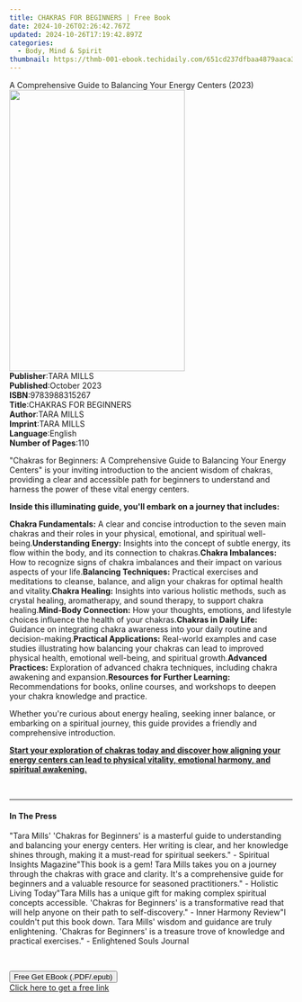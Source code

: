 ```yaml
---
title: CHAKRAS FOR BEGINNERS | Free Book
date: 2024-10-26T02:26:42.767Z
updated: 2024-10-26T17:19:42.897Z
categories:
  - Body, Mind & Spirit
thumbnail: https://thmb-001-ebook.techidaily.com/651cd237dfbaa4879aaca3d232a1f9ccd814a52db603be37f2647f63bed60a1e.jpg
---
```

<main id="book-container">
  <div class="flex flex-col">
    <div class="book-brief flex-1 py-6 px-4 sm:p-6 md:py-10 md:px-8">
      <!-- brief-->
      <div class="book-brief-main">
        A Comprehensive Guide to Balancing Your Energy Centers (2023)
      </div>
    </div>
    <div
      class="book-meta-info flex-1 grid gap-4 col-start-1 col-end-3 row-start-1 sm:mb-6 sm:grid-cols-4 lg:gap-6 lg:col-start-2 lg:row-end-6 lg:row-span-6 lg:mb-0"
    >
      <div
        class="book-meta-info-left place-content-center mt-4 p-4 text-sm leading-6 col-start-2 col-span-2 dark:text-slate-400"
      >
        <img
          class="w-full h-500 object-cover rounded-lg sm:h-255 sm:col-span-2 lg:col-span-full"
          src="https://img-001-ebook.techidaily.com/7adbb3aed35376a181f2e1d9b6f1f5cc555c2ab37212304e567657b7a78ced10.jpg"
          alt=""
          width="312"
          height="500"
        />
      </div>
      <div
        class="book-meta-info-right mt-2 col-start-1 row-start-2 col-span-3 self-center"
      >
        <!-- meta data  -->
        <div class="flex flex-col px-4 md:px-8">
          <div class="flex-1">
            <strong>Publisher</strong>:<span class="px-2">TARA MILLS</span>
          </div>
          <div class="flex-1">
            <strong>Published</strong>:<span class="px-2">October 2023</span>
          </div>
          <div class="flex-1">
            <strong>ISBN</strong>:<span class="px-2">9783988315267</span>
          </div>
          <div class="flex-1">
            <strong>Title</strong>:<span class="px-2"
              >CHAKRAS FOR BEGINNERS</span
            >
          </div>
          <div class="flex-1">
            <strong>Author</strong>:<span class="px-2">TARA MILLS</span>
          </div>
          <div class="flex-1">
            <strong>Imprint</strong>:<span class="px-2">TARA MILLS</span>
          </div>
          <div class="flex-1">
            <strong>Language</strong>:<span class="px-2">English</span>
          </div>
          <div class="flex-1">
            <strong>Number of Pages</strong>:<span class="px-2">110</span>
          </div>
        </div>
      </div>
    </div>
    <div class="book-description flex-1 py-6 px-4 sm:p-6 md:py-10 md:px-8">
      <div class="book-description-main">
        <div accordion-content="" id="description">
          <p>
            "Chakras for Beginners: A Comprehensive Guide to Balancing Your
            Energy Centers" is your inviting introduction to the ancient wisdom
            of chakras, providing a clear and accessible path for beginners to
            understand and harness the power of these vital energy centers.
          </p>
          <p>
            <strong
              >Inside this illuminating guide, you'll embark on a journey that
              includes:</strong
            >
          </p>
          <strong>Chakra Fundamentals:</strong> A clear and concise introduction
          to the seven main chakras and their roles in your physical, emotional,
          and spiritual well-being.<strong>Understanding Energy:</strong>
          Insights into the concept of subtle energy, its flow within the body,
          and its connection to chakras.<strong>Chakra Imbalances:</strong> How
          to recognize signs of chakra imbalances and their impact on various
          aspects of your life.<strong>Balancing Techniques:</strong> Practical
          exercises and meditations to cleanse, balance, and align your chakras
          for optimal health and vitality.<strong>Chakra Healing:</strong>
          Insights into various holistic methods, such as crystal healing,
          aromatherapy, and sound therapy, to support chakra healing.<strong
            >Mind-Body Connection:</strong
          >
          How your thoughts, emotions, and lifestyle choices influence the
          health of your chakras.<strong>Chakras in Daily Life:</strong>
          Guidance on integrating chakra awareness into your daily routine and
          decision-making.<strong>Practical Applications:</strong> Real-world
          examples and case studies illustrating how balancing your chakras can
          lead to improved physical health, emotional well-being, and spiritual
          growth.<strong>Advanced Practices:</strong> Exploration of advanced
          chakra techniques, including chakra awakening and expansion.<strong
            >Resources for Further Learning:</strong
          >
          Recommendations for books, online courses, and workshops to deepen
          your chakra knowledge and practice.
          <p>
            Whether you're curious about energy healing, seeking inner balance,
            or embarking on a spiritual journey, this guide provides a friendly
            and comprehensive introduction.
          </p>
          <p>
            <strong
              ><u
                >Start your exploration of chakras today and discover how
                aligning your energy centers can lead to physical vitality,
                emotional harmony, and spiritual awakening.</u
              ></strong
            >
          </p>
          <p>&nbsp;</p>
        </div>
        <div class="accordion-fader"></div>
      </div>
    </div>
    <div class="book-excerpts flex-1 py-6 px-4 sm:p-6 md:py-10 md:px-8">
      <!-- excerpts-->
      <div class="book-excerpts-main">
        <hr />
        <h4 class="placeholder placeholder-heading">
          <span>In The Press</span>
        </h4>
        <p>
          "Tara Mills' 'Chakras for Beginners' is a masterful guide to
          understanding and balancing your energy centers. Her writing is clear,
          and her knowledge shines through, making it a must-read for spiritual
          seekers." - Spiritual Insights Magazine"This book is a gem! Tara Mills
          takes you on a journey through the chakras with grace and clarity.
          It's a comprehensive guide for beginners and a valuable resource for
          seasoned practitioners." - Holistic Living Today"Tara Mills has a
          unique gift for making complex spiritual concepts accessible. 'Chakras
          for Beginners' is a transformative read that will help anyone on their
          path to self-discovery." - Inner Harmony Review"I couldn't put this
          book down. Tara Mills' wisdom and guidance are truly enlightening.
          'Chakras for Beginners' is a treasure trove of knowledge and practical
          exercises." - Enlightened Souls Journal
        </p>
        <p><br /></p>
        <p></p>
      </div>
    </div>
    <div
      class="book-about-author flex-1 py-6 px-4 sm:p-6 md:py-10 md:px-8"
    ></div>
    <div class="book-free-get flex-1 py-6 px-4 sm:p-6 md:py-10 md:px-8">
      <button
        id="btn-free-get"
        class="bg-blue-500 hover:bg-blue-700 text-white font-bold py-2 px-4 rounded"
      >
        Free Get EBook (.PDF/.epub)
      </button>
      <div id="countdown-display" class="px-2 text-lg mt-2"></div>
      <a
        id="free-link"
        class="hidden bg-blue-500 hover:bg-blue-700 text-white font-bold py-2 px-4 rounded"
        href="https://www.ebooks.com/en-us/book/211112034/chakras-for-beginners/tara-mills/"
        target="_blank"
        >Click here to get a free link</a
      >
    </div>
    <script>
      let countdownTime = 0;
      let countdownInterval = null;
      document
        .getElementById('btn-free-get')
        .addEventListener('click', startCountdown);
      function startCountdown() {
        countdownTime = new Date().getTime() + 60000 * 3;
        countdownInterval = setInterval(updateCountdown, 1000);
        document.getElementById('btn-free-get').disabled = true;
        document
          .getElementById('btn-free-get')
          .classList.add('bg-gray-500', 'cursor-not-allowed');
      }
      function updateCountdown() {
        let currentTime = new Date().getTime();
        let timeLeft = countdownTime - currentTime;
        let secondsLeft = Math.floor(timeLeft / 1000);
        document.getElementById('countdown-display').innerHTML =
          `Remaining time: ${secondsLeft} seconds.`;
        if (secondsLeft <= 0) {
          clearInterval(countdownInterval);
          document.getElementById('btn-free-get').classList.add('hidden');
          document.getElementById('free-link').classList.remove('hidden');
          document.getElementById('countdown-display').innerHTML = '';
        }
      }
    </script>
  </div>
</main>

<ins class="adsbygoogle"
      style="display:block"
      data-ad-client="ca-pub-7571918770474297"
      data-ad-slot="8358498916"
      data-ad-format="auto"
      data-full-width-responsive="true"></ins>
    